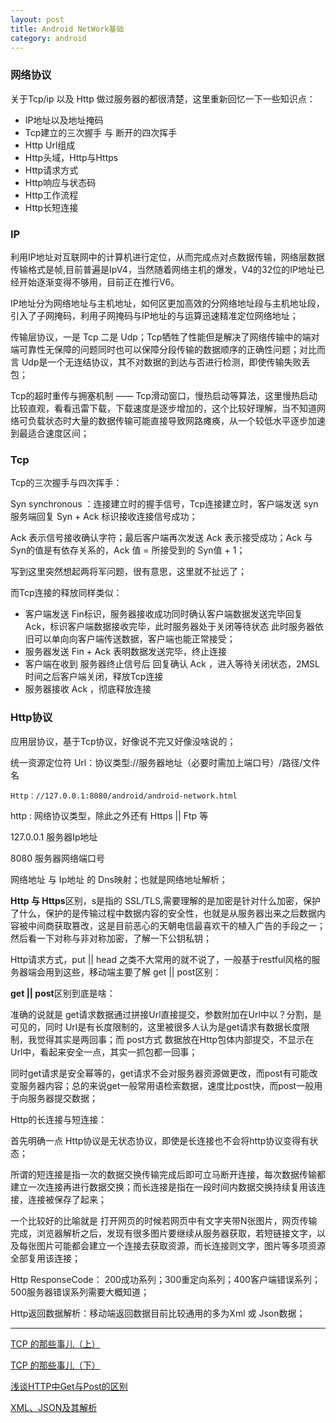 ```yaml
---
layout: post
title: Android NetWork基础
category: android
---
```



### 网络协议

关于Tcp/ip 以及 Http 做过服务器的都很清楚，这里重新回忆一下一些知识点：

* IP地址以及地址掩码
* Tcp建立的三次握手 与 断开的四次挥手      
* Http Url组成
* Http头域，Http与Https        
* Http请求方式       
* Http响应与状态码      
* Http工作流程       
* Http长短连接    

### IP

利用IP地址对互联网中的计算机进行定位，从而完成点对点数据传输，网络层数据传输格式是帧,目前普遍是IpV4，当然随着网络主机的爆发，V4的32位的IP地址已经开始逐渐变得不够用，目前正在推行V6。

IP地址分为网络地址与主机地址，如何区更加高效的分网络地址段与主机地址段，引入了子网掩码，利用子网掩码与IP地址的与运算迅速精准定位网络地址；


传输层协议，一是 Tcp 二是 Udp；Tcp牺牲了性能但是解决了网络传输中的端对端可靠性无保障的问题同时也可以保障分段传输的数据顺序的正确性问题；对比而言 Udp是一个无连结协议，其不对数据的到达与否进行检测，即使传输失败丢包；

Tcp的超时重传与拥塞机制 —— Tcp滑动窗口，慢热启动等算法，这里慢热启动比较直观，看看迅雷下载，下载速度是逐步增加的，这个比较好理解，当不知道网络可负载状态时大量的数据传输可能直接导致网路瘫痪，从一个较低水平逐步加速到最适合速度区间；


### Tcp

Tcp的三次握手与四次挥手：

Syn synchronous  ：连接建立时的握手信号，Tcp连接建立时，客户端发送 syn 服务端回复 Syn + Ack 标识接收连接信号成功；

Ack 表示信号接收确认字符；最后客户端再次发送 Ack 表示接受成功；Ack 与 Syn的值是有依存关系的，Ack 值 = 所接受到的 Syn值 + 1；

写到这里突然想起两将军问题，很有意思，这里就不扯远了；


而Tcp连接的释放同样类似：
* 客户端发送 Fin标识，服务器接收成功同时确认客户端数据发送完毕回复 Ack，标识客户端数据接收完毕，此时服务器处于关闭等待状态   此时服务器依旧可以单向向客户端传送数据，客户端也能正常接受；
*  服务器发送 Fin + Ack 表明数据发送完毕，终止连接      
*  客户端在收到 服务器终止信号后 回复确认 Ack ，进入等待关闭状态，2MSL时间之后客户端关闭，释放Tcp连接    
*  服务器接收  Ack ，彻底释放连接     


### Http协议

应用层协议，基于Tcp协议，好像说不完又好像没啥说的；

统一资源定位符 Url：协议类型://服务器地址（必要时需加上端口号）/路径/文件名

`Http：//127.0.0.1:8080/android/android-network.html`

http : 网络协议类型，除此之外还有 Https || Ftp 等

127.0.0.1 服务器Ip地址

8080 服务器网络端口号

网络地址 与 Ip地址 的 Dns映射；也就是网络地址解析；


**Http 与 Https**区别，s是指的 SSL/TLS,需要理解的是加密是针对什么加密，保护了什么，保护的是传输过程中数据内容的安全性，也就是从服务器出来之后数据内容被中间商获取篡改，这是目前恶心的天朝电信最喜欢干的植入广告的手段之一；然后看一下对称与非对称加密，了解一下公钥私钥；

Http请求方式，put || head 之类不大常用的就不说了，一般基于restful风格的服务器端会用到这些，移动端主要了解 get || post区别：

**get || post**区别到底是啥：

准确的说就是 get请求数据通过拼接Url直接提交，参数附加在Url中以？分割，是可见的，同时 Url是有长度限制的，这里被很多人认为是get请求有数据长度限制，我觉得其实是两回事；而 post方式 数据放在Http包体内部提交，不显示在 Url中，看起来安全一点，其实一抓包都一回事；

同时get请求是安全幂等的，get请求不会对服务器资源做更改，而post有可能改变服务器内容；总的来说get一般常用语检索数据，速度比post快，而post一般用于向服务器提交数据；

Http的长连接与短连接：

首先明确一点 Http协议是无状态协议，即使是长连接也不会将http协议变得有状态；

所谓的短连接是指一次的数据交换传输完成后即可立马断开连接，每次数据传输都建立一次连接再进行数据交换；而长连接是指在一段时间内数据交换持续复用该连接，连接被保存了起来；

一个比较好的比喻就是 打开网页的时候若网页中有文字夹带N张图片，网页传输完成，浏览器解析之后，发现有很多图片要继续从服务器获取，若短链接文字，以及每张图片可能都会建立一个连接去获取资源，而长连接则文字，图片等多项资源全部复用该连接；


Http ResponseCode：
200成功系列；300重定向系列；400客户端错误系列；500服务器错误系列需要大概知道；

Http返回数据解析：移动端返回数据目前比较通用的多为Xml 或 Json数据；





---

[TCP 的那些事儿（上）](http://coolshell.cn/articles/11564.html)

[TCP 的那些事儿（下）](http://coolshell.cn/articles/11609.html)

[浅谈HTTP中Get与Post的区别](http://www.cnblogs.com/hyddd/archive/2009/03/31/1426026.html)

[XML、JSON及其解析](http://blog.jobbole.com/79252/)